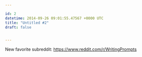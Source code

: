 ```yaml
---

id: 2
datetime: 2014-09-26 09:01:55.47567 +0000 UTC
title: "Untitled #2"
draft: false


---
```


New favorite subreddit: https://www.reddit.com/r/WritingPrompts
